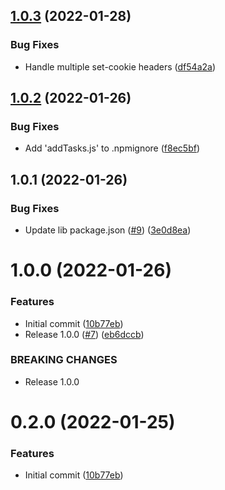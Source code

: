 ## [1.0.3](https://github.com/oreillymedia/cypress-playback/compare/1.0.1...1.0.3) (2022-01-28)


### Bug Fixes

* Handle multiple set-cookie headers ([df54a2a](https://github.com/oreillymedia/cypress-playback/commit/df54a2af81e56e7fe4f0f7aaa2176500fa1f4860))

## [1.0.2](https://github.com/oreillymedia/cypress-playback/compare/1.0.1...1.0.2) (2022-01-26)


### Bug Fixes

* Add 'addTasks.js' to .npmignore ([f8ec5bf](https://github.com/oreillymedia/cypress-playback/commit/f8ec5bf6d8ca0b46daf6aca0c7e5bac519bc6cae))

## 1.0.1 (2022-01-26)


### Bug Fixes

* Update lib package.json ([#9](https://github.com/oreillymedia/cypress-playback/issues/9)) ([3e0d8ea](https://github.com/oreillymedia/cypress-playback/commit/3e0d8ea40f491a9335b7b7cda732bdefe0dc8649))

# 1.0.0 (2022-01-26)


### Features

* Initial commit ([10b77eb](https://github.com/oreillymedia/cypress-playback/commit/10b77eb7080c305bd71695b64c84ef2385a5db54))
* Release 1.0.0 ([#7](https://github.com/oreillymedia/cypress-playback/issues/7)) ([eb6dccb](https://github.com/oreillymedia/cypress-playback/commit/eb6dccb1dd69d3ea7f1459b8e50cc2fc3b7b3d7d))


### BREAKING CHANGES

* Release 1.0.0

# 0.2.0 (2022-01-25)


### Features

* Initial commit ([10b77eb](https://github.com/oreillymedia/cypress-playback/commit/10b77eb7080c305bd71695b64c84ef2385a5db54))

